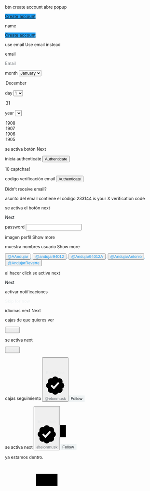 btn create account abre popup
<a href="/i/flow/signup" role="link" class="css-175oi2r r-sdzlij r-1phboty r-rs99b7 r-lrvibr r-17w48nw r-a9p05 r-eu3ka r-1ifxtd0 r-1ipicw7 r-2yi16 r-1qi8awa r-3pj75a r-o7ynqc r-6416eg r-1ny4l3l r-1loqt21" data-testid="signupButton" style="border-color: rgba(0, 0, 0, 0); background-color: rgb(29, 155, 240);"><div dir="ltr" class="css-146c3p1 r-bcqeeo r-qvutc0 r-37j5jr r-q4m81j r-a023e6 r-rjixqe r-b88u0q r-1awozwy r-6koalj r-18u37iz r-16y2uox r-1777fci" style="color: rgb(255, 255, 255);"><span class="css-1jxf684 r-dnmrzs r-1udh08x r-1udbk01 r-3s2u2q r-bcqeeo r-1ttztb7 r-qvutc0 r-poiln3 r-a023e6 r-rjixqe"><span class="css-1jxf684 r-bcqeeo r-1ttztb7 r-qvutc0 r-poiln3">Create account</span></span></div></a>

name
<a href="/i/flow/signup" role="link" class="css-175oi2r r-sdzlij r-1phboty r-rs99b7 r-lrvibr r-17w48nw r-a9p05 r-eu3ka r-1ifxtd0 r-1ipicw7 r-2yi16 r-1qi8awa r-3pj75a r-o7ynqc r-6416eg r-1ny4l3l r-1loqt21" data-testid="signupButton" style="border-color: rgba(0, 0, 0, 0); background-color: rgb(29, 155, 240);"><div dir="ltr" class="css-146c3p1 r-bcqeeo r-qvutc0 r-37j5jr r-q4m81j r-a023e6 r-rjixqe r-b88u0q r-1awozwy r-6koalj r-18u37iz r-16y2uox r-1777fci" style="color: rgb(255, 255, 255);"><span class="css-1jxf684 r-dnmrzs r-1udh08x r-1udbk01 r-3s2u2q r-bcqeeo r-1ttztb7 r-qvutc0 r-poiln3 r-a023e6 r-rjixqe"><span class="css-1jxf684 r-bcqeeo r-1ttztb7 r-qvutc0 r-poiln3">Create account</span></span></div></a>

use email
<span class="css-1jxf684 r-bcqeeo r-1ttztb7 r-qvutc0 r-poiln3">Use email instead</span>

email
<div class="css-175oi2r r-18u37iz r-1pi2tsx r-1wtj0ep r-u8s1d r-13qz1uu"><div dir="ltr" class="css-146c3p1 r-dnmrzs r-1udh08x r-1udbk01 r-3s2u2q r-bcqeeo r-1ttztb7 r-qvutc0 r-37j5jr r-135wba7 r-16dba41 r-is05cd r-1inkyih r-95jzfe r-lrvibr r-13f91hp" style="color: rgb(113, 118, 123);"><span class="css-1jxf684 r-bcqeeo r-1ttztb7 r-qvutc0 r-poiln3">Email</span></div></div>


month
<select aria-invalid="false" aria-labelledby="SELECTOR_1_LABEL" class="r-30o5oe r-1niwhzg r-17gur6a r-1yadl64 r-1nao33i r-1loqt21 r-1inkyih r-rjixqe r-crgep1 r-1wzrnnt r-1ny4l3l r-t60dpp r-xd6kpl r-is05cd r-ttdzmv" id="SELECTOR_1" data-testid="" style="font-family: TwitterChirp, -apple-system, BlinkMacSystemFont, &quot;Segoe UI&quot;, Roboto, Helvetica, Arial, sans-serif;"><option disabled="" value="" class="r-kemksi"></option><option value="1" class="r-kemksi">January</option>
...
...
<option value="12" class="r-kemksi">December</option></select>

day
<select aria-invalid="false" aria-labelledby="SELECTOR_2_LABEL" class="r-30o5oe r-1niwhzg r-17gur6a r-1yadl64 r-1nao33i r-1loqt21 r-1inkyih r-rjixqe r-crgep1 r-1wzrnnt r-1ny4l3l r-t60dpp r-xd6kpl r-is05cd r-ttdzmv" id="SELECTOR_2" data-testid="" style="font-family: TwitterChirp, -apple-system, BlinkMacSystemFont, &quot;Segoe UI&quot;, Roboto, Helvetica, Arial, sans-serif;"><option disabled="" value="" class="r-kemksi"></option><option value="1" class="r-kemksi">1</option><option value="2" class="r-kemksi">2</option>
...
...
<option value="31" class="r-kemksi">31</option></select>

year
<select aria-invalid="false" aria-labelledby="SELECTOR_3_LABEL" class="r-30o5oe r-1niwhzg r-17gur6a r-1yadl64 r-1nao33i r-1loqt21 r-1inkyih r-rjixqe r-crgep1 r-1wzrnnt r-1ny4l3l r-t60dpp r-xd6kpl r-is05cd r-ttdzmv" id="SELECTOR_3" data-testid="" style="font-family: TwitterChirp, -apple-system, BlinkMacSystemFont, &quot;Segoe UI&quot;, Roboto, Helvetica, Arial, sans-serif;"><option disabled="" value="" class="r-kemksi"></option>
...
...
<option value="1908" class="r-kemksi">1908</option><option value="1907" class="r-kemksi">1907</option><option value="1906" class="r-kemksi">1906</option><option value="1905" class="r-kemksi">1905</option></select>

se activa botón
<span class="css-1jxf684 r-bcqeeo r-1ttztb7 r-qvutc0 r-poiln3">Next</span>

inicia authenticate
<button class="sc-nkuzb1-0 sc-d5trka-0 eZxMRy button" data-theme="home.verifyButton">Authenticate</button>

10 captchas!

codigo verificación email
<button class="sc-nkuzb1-0 sc-d5trka-0 eZxMRy button" data-theme="home.verifyButton">Authenticate</button>


<span class="css-1jxf684 r-bcqeeo r-1ttztb7 r-qvutc0 r-poiln3">Didn't receive email?</span>

asunto del email contiene el código
233144 is your X verification code

se activa el botón next
<div dir="ltr" class="css-146c3p1 r-bcqeeo r-qvutc0 r-37j5jr r-q4m81j r-a023e6 r-rjixqe r-b88u0q r-1awozwy r-6koalj r-18u37iz r-16y2uox r-1777fci" style="color: rgb(15, 20, 25);"><span class="css-1jxf684 r-dnmrzs r-1udh08x r-1udbk01 r-3s2u2q r-bcqeeo r-1ttztb7 r-qvutc0 r-poiln3 r-1inkyih r-rjixqe"><span class="css-1jxf684 r-bcqeeo r-1ttztb7 r-qvutc0 r-poiln3">Next</span></span></div>

password
<input autocapitalize="sentences" autocomplete="on" autocorrect="on" name="password" spellcheck="true" type="password" dir="auto" class="r-30o5oe r-1dz5y72 r-13qz1uu r-1niwhzg r-17gur6a r-1yadl64 r-deolkf r-homxoj r-poiln3 r-7cikom r-1ny4l3l r-t60dpp r-fdjqy7" value="">

imagen perfil
<span class="css-1jxf684 r-bcqeeo r-1ttztb7 r-qvutc0 r-poiln3">Show more</span>

muestra nombres usuario
<span class="css-1jxf684 r-bcqeeo r-1ttztb7 r-qvutc0 r-poiln3">Show more</span>

<div dir="ltr" class="css-146c3p1 r-bcqeeo r-1ttztb7 r-qvutc0 r-37j5jr r-a023e6 r-rjixqe r-16dba41 r-1wzrnnt" style="color: rgb(29, 155, 240);"><button role="button" class="css-1jxf684 r-bcqeeo r-qvutc0 r-poiln3 r-fdjqy7" type="button" style="color: rgb(29, 155, 240);"><span dir="ltr" class="css-1jxf684 r-bcqeeo r-1ttztb7 r-qvutc0 r-poiln3"><span class="css-1jxf684 r-bcqeeo r-1ttztb7 r-qvutc0 r-poiln3">@AAndujar</span></span></button><span class="css-1jxf684 r-bcqeeo r-1ttztb7 r-qvutc0 r-poiln3"><span class="css-1jxf684 r-bcqeeo r-1ttztb7 r-qvutc0 r-poiln3">, </span></span><button role="button" class="css-1jxf684 r-bcqeeo r-qvutc0 r-poiln3 r-fdjqy7" type="button" style="color: rgb(29, 155, 240);"><span dir="ltr" class="css-1jxf684 r-bcqeeo r-1ttztb7 r-qvutc0 r-poiln3"><span class="css-1jxf684 r-bcqeeo r-1ttztb7 r-qvutc0 r-poiln3">@andujar94012</span></span></button><span class="css-1jxf684 r-bcqeeo r-1ttztb7 r-qvutc0 r-poiln3"><span class="css-1jxf684 r-bcqeeo r-1ttztb7 r-qvutc0 r-poiln3">, </span></span><button role="button" class="css-1jxf684 r-bcqeeo r-qvutc0 r-poiln3 r-fdjqy7" type="button" style="color: rgb(29, 155, 240);"><span dir="ltr" class="css-1jxf684 r-bcqeeo r-1ttztb7 r-qvutc0 r-poiln3"><span class="css-1jxf684 r-bcqeeo r-1ttztb7 r-qvutc0 r-poiln3">@Andujar94012A</span></span></button><span class="css-1jxf684 r-bcqeeo r-1ttztb7 r-qvutc0 r-poiln3"><span class="css-1jxf684 r-bcqeeo r-1ttztb7 r-qvutc0 r-poiln3">, </span></span><button role="button" class="css-1jxf684 r-bcqeeo r-qvutc0 r-poiln3 r-fdjqy7" type="button" style="color: rgb(29, 155, 240);"><span dir="ltr" class="css-1jxf684 r-bcqeeo r-1ttztb7 r-qvutc0 r-poiln3"><span class="css-1jxf684 r-bcqeeo r-1ttztb7 r-qvutc0 r-poiln3">@AndujarAntonio</span></span></button><span class="css-1jxf684 r-bcqeeo r-1ttztb7 r-qvutc0 r-poiln3"><span class="css-1jxf684 r-bcqeeo r-1ttztb7 r-qvutc0 r-poiln3">, </span></span><button role="button" class="css-1jxf684 r-bcqeeo r-qvutc0 r-poiln3 r-fdjqy7" type="button" style="color: rgb(29, 155, 240);"><span dir="ltr" class="css-1jxf684 r-bcqeeo r-1ttztb7 r-qvutc0 r-poiln3"><span class="css-1jxf684 r-bcqeeo r-1ttztb7 r-qvutc0 r-poiln3">@AndujarReverte</span></span></button></div>

al hacer click se activa next
<div dir="ltr" class="css-146c3p1 r-bcqeeo r-qvutc0 r-37j5jr r-q4m81j r-a023e6 r-rjixqe r-b88u0q r-1awozwy r-6koalj r-18u37iz r-16y2uox r-1777fci" style="color: rgb(15, 20, 25);"><span class="css-1jxf684 r-dnmrzs r-1udh08x r-1udbk01 r-3s2u2q r-bcqeeo r-1ttztb7 r-qvutc0 r-poiln3 r-1inkyih r-rjixqe"><span class="css-1jxf684 r-bcqeeo r-1ttztb7 r-qvutc0 r-poiln3">Next</span></span></div>

activar notificaciones
<div dir="ltr" class="css-146c3p1 r-bcqeeo r-qvutc0 r-37j5jr r-q4m81j r-a023e6 r-rjixqe r-b88u0q r-1awozwy r-6koalj r-18u37iz r-16y2uox r-1777fci" style="color: rgb(239, 243, 244);"><span class="css-1jxf684 r-dnmrzs r-1udh08x r-1udbk01 r-3s2u2q r-bcqeeo r-1ttztb7 r-qvutc0 r-poiln3 r-1inkyih r-rjixqe"><span class="css-1jxf684 r-bcqeeo r-1ttztb7 r-qvutc0 r-poiln3">Skip for now</span></span></div>

idiomas next
<span class="css-1jxf684 r-bcqeeo r-1ttztb7 r-qvutc0 r-poiln3">Next</span>

cajas de que quieres ver
<div class="css-175oi2r"><div class="css-175oi2r r-tuq35u"><button aria-label="Follow News Topic" role="button" class="css-175oi2r r-1q9bdsx r-t60dpp r-1loqt21 r-o7ynqc r-6416eg r-1ny4l3l" type="button"><div class="css-175oi2r r-1q9bdsx r-51z0b4 r-1udh08x"><div class="css-175oi2r r-kemksi r-16y2uox r-1wtj0ep"><div aria-label="Follow News Topic" class="css-175oi2r r-1kqtdi0 r-1q9bdsx r-d045u9 r-16y2uox r-1d5kdc7 r-o7ynqc r-6416eg r-1ny4l3l"><div dir="ltr" class="css-146c3p1 r-8akbws r-krxsd3 r-dnmrzs r-1udh08x r-1udbk01 r-bcqeeo r-1ttztb7 r-qvutc0 r-37j5jr r-a023e6 r-rjixqe r-b88u0q r-k200y r-1p0dtai r-6gpygo r-jusfrs r-u8s1d" style="-webkit-line-clamp: 2; color: rgb(231, 233, 234);"><span class="css-1jxf684 r-bcqeeo r-1ttztb7 r-qvutc0 r-poiln3">News</span></div></div></div></div></button></div></div>

se activa next
<div class="css-175oi2r"><div class="css-175oi2r r-tuq35u"><button aria-label="Follow News Topic" role="button" class="css-175oi2r r-1q9bdsx r-t60dpp r-1loqt21 r-o7ynqc r-6416eg r-1ny4l3l" type="button"><div class="css-175oi2r r-1q9bdsx r-51z0b4 r-1udh08x"><div class="css-175oi2r r-kemksi r-16y2uox r-1wtj0ep"><div aria-label="Follow News Topic" class="css-175oi2r r-1kqtdi0 r-1q9bdsx r-d045u9 r-16y2uox r-1d5kdc7 r-o7ynqc r-6416eg r-1ny4l3l"><div dir="ltr" class="css-146c3p1 r-8akbws r-krxsd3 r-dnmrzs r-1udh08x r-1udbk01 r-bcqeeo r-1ttztb7 r-qvutc0 r-37j5jr r-a023e6 r-rjixqe r-b88u0q r-k200y r-1p0dtai r-6gpygo r-jusfrs r-u8s1d" style="-webkit-line-clamp: 2; color: rgb(231, 233, 234);"><span class="css-1jxf684 r-bcqeeo r-1ttztb7 r-qvutc0 r-poiln3">News</span></div></div></div></div></button></div></div>


cajas seguimiento
<button role="button" class="css-175oi2r r-1mmae3n r-3pj75a r-1loqt21 r-o7ynqc r-6416eg r-1ny4l3l" data-testid="UserCell" type="button"><div class="css-175oi2r r-18u37iz"><div class="css-175oi2r r-18kxxzh r-1wron08 r-onrtq4 r-1h0z5md"><div class="css-175oi2r r-bztko3 r-1adg3ll r-13qz1uu" data-testid="UserAvatar-Container-elonmusk" style="height: 40px;"><div class="r-1adg3ll r-13qz1uu" style="padding-bottom: 100%;"></div><div class="r-1p0dtai r-1pi2tsx r-1d2f490 r-u8s1d r-ipm5af r-13qz1uu"><div class="css-175oi2r r-1adg3ll r-1pi2tsx r-13qz1uu r-45ll9u r-u8s1d r-1v2oles r-176fswd r-bztko3"><div class="r-1adg3ll r-13qz1uu" style="padding-bottom: 100%;"></div><div class="r-1p0dtai r-1pi2tsx r-1d2f490 r-u8s1d r-ipm5af r-13qz1uu"><div class="css-175oi2r r-sdzlij r-1udh08x r-5f1w11 r-u8s1d r-8jfcpp" style="width: calc(100% + 4px); height: calc(100% + 4px);"><div aria-hidden="true" role="presentation" tabindex="-1" class="css-175oi2r r-1pi2tsx r-13qz1uu r-1ny4l3l" style="background-color: rgba(0, 0, 0, 0);"><div class="css-175oi2r r-sdzlij r-1udh08x r-633pao r-45ll9u r-u8s1d r-1v2oles r-176fswd" style="width: calc(100% - 4px); height: calc(100% - 4px);"><div class="css-175oi2r r-1pi2tsx r-13qz1uu" style="background-color: rgba(0, 0, 0, 0);"></div></div><div class="css-175oi2r r-sdzlij r-1udh08x r-633pao r-45ll9u r-u8s1d r-1v2oles r-176fswd" style="width: calc(100% - 4px); height: calc(100% - 4px);"><div class="css-175oi2r r-1pi2tsx r-13qz1uu r-kemksi"></div></div><div class="css-175oi2r r-sdzlij r-1udh08x r-633pao r-45ll9u r-u8s1d r-1v2oles r-176fswd" style="background-color: rgb(0, 0, 0); width: calc(100% - 4px); height: calc(100% - 4px);"><div class="css-175oi2r r-1adg3ll r-1udh08x" style=""><div class="r-1adg3ll r-13qz1uu" style="padding-bottom: 100%;"></div><div class="r-1p0dtai r-1pi2tsx r-1d2f490 r-u8s1d r-ipm5af r-13qz1uu"><div class="css-175oi2r r-1mlwlqe r-1udh08x r-417010 r-aqfbo4 r-agouwx r-1p0dtai r-1d2f490 r-u8s1d r-zchlnj r-ipm5af"><div class="css-175oi2r r-1niwhzg r-vvn4in r-u6sd8q r-1p0dtai r-1pi2tsx r-1d2f490 r-u8s1d r-zchlnj r-ipm5af r-13qz1uu r-1wyyakw r-4gszlv" style="background-image: url(&quot;https://pbs.twimg.com/profile_images/1893803697185910784/Na5lOWi5_normal.jpg&quot;);"></div><img alt="" draggable="true" src="https://pbs.twimg.com/profile_images/1893803697185910784/Na5lOWi5_normal.jpg" class="css-9pa8cd"></div></div></div></div><div class="css-175oi2r r-sdzlij r-1udh08x r-45ll9u r-u8s1d r-1v2oles r-176fswd" style="width: calc(100% - 4px); height: calc(100% - 4px);"><div class="css-175oi2r r-172uzmj r-1pi2tsx r-13qz1uu r-1ny4l3l"></div></div></div></div></div></div></div></div></div><div class="css-175oi2r r-1iusvr4 r-16y2uox"><div class="css-175oi2r r-1awozwy r-18u37iz r-1wtj0ep"><div class="css-175oi2r r-1wbh5a2 r-dnmrzs r-1ny4l3l"><div class="css-175oi2r r-1wbh5a2 r-dnmrzs r-1ny4l3l"><div class="css-175oi2r r-1wbh5a2 r-dnmrzs r-1ny4l3l"><div class="css-175oi2r r-1awozwy r-18u37iz r-dnmrzs"><div dir="ltr" class="css-146c3p1 r-bcqeeo r-1ttztb7 r-qvutc0 r-37j5jr r-a023e6 r-rjixqe r-b88u0q r-1awozwy r-6koalj r-1udh08x r-3s2u2q" style="color: rgb(231, 233, 234);"><span class="css-1jxf684 r-dnmrzs r-1udh08x r-1udbk01 r-3s2u2q r-bcqeeo r-1ttztb7 r-qvutc0 r-poiln3"><span class="css-1jxf684 r-bcqeeo r-1ttztb7 r-qvutc0 r-poiln3">Elon Musk</span><span class="css-1jxf684 r-bcqeeo r-1ttztb7 r-qvutc0 r-poiln3 r-9iso6"></span></span></div><div dir="ltr" class="css-146c3p1 r-bcqeeo r-1ttztb7 r-qvutc0 r-37j5jr r-a023e6 r-rjixqe r-16dba41 r-xoduu5 r-18u37iz r-1q142lx" style="color: rgb(231, 233, 234);"><span class="css-1jxf684 r-bcqeeo r-1ttztb7 r-qvutc0 r-poiln3 r-1awozwy r-xoduu5"><svg viewBox="0 0 22 22" aria-label="Verified account" role="img" class="r-4qtqp9 r-yyyyoo r-1xvli5t r-bnwqim r-lrvibr r-m6rgpd r-1cvl2hr r-f9ja8p r-og9te1 r-3t4u6i" data-testid="icon-verified"><g><path d="M20.396 11c-.018-.646-.215-1.275-.57-1.816-.354-.54-.852-.972-1.438-1.246.223-.607.27-1.264.14-1.897-.131-.634-.437-1.218-.882-1.687-.47-.445-1.053-.75-1.687-.882-.633-.13-1.29-.083-1.897.14-.273-.587-.704-1.086-1.245-1.44S11.647 1.62 11 1.604c-.646.017-1.273.213-1.813.568s-.969.854-1.24 1.44c-.608-.223-1.267-.272-1.902-.14-.635.13-1.22.436-1.69.882-.445.47-.749 1.055-.878 1.688-.13.633-.08 1.29.144 1.896-.587.274-1.087.705-1.443 1.245-.356.54-.555 1.17-.574 1.817.02.647.218 1.276.574 1.817.356.54.856.972 1.443 1.245-.224.606-.274 1.263-.144 1.896.13.634.433 1.218.877 1.688.47.443 1.054.747 1.687.878.633.132 1.29.084 1.897-.136.274.586.705 1.084 1.246 1.439.54.354 1.17.551 1.816.569.647-.016 1.276-.213 1.817-.567s.972-.854 1.245-1.44c.604.239 1.266.296 1.903.164.636-.132 1.22-.447 1.68-.907.46-.46.776-1.044.908-1.681s.075-1.299-.165-1.903c.586-.274 1.084-.705 1.439-1.246.354-.54.551-1.17.569-1.816zM9.662 14.85l-3.429-3.428 1.293-1.302 2.072 2.072 4.4-4.794 1.347 1.246z"></path></g></svg></span></div></div></div><div class="css-175oi2r r-1awozwy r-18u37iz r-1wbh5a2"><div tabindex="-1" class="css-175oi2r r-1wbh5a2 r-dnmrzs r-1ny4l3l"><div class="css-175oi2r"><div dir="ltr" class="css-146c3p1 r-dnmrzs r-1udh08x r-1udbk01 r-3s2u2q r-bcqeeo r-1ttztb7 r-qvutc0 r-37j5jr r-a023e6 r-rjixqe r-16dba41 r-18u37iz r-1wvb978" style="color: rgb(113, 118, 123);"><span class="css-1jxf684 r-bcqeeo r-1ttztb7 r-qvutc0 r-poiln3">@elonmusk</span></div></div></div></div></div></div><div class="css-175oi2r r-k200y r-1cwvpvk" style="min-width: 0px;"><button aria-describedby="id__ato9jsgzwrl" aria-label="" role="button" class="css-175oi2r r-sdzlij r-1phboty r-rs99b7 r-lrvibr r-15ysp7h r-4wgw6l r-3pj75a r-1loqt21 r-o7ynqc r-6416eg r-1ny4l3l" type="button" style="background-color: rgb(239, 243, 244); border-color: rgba(0, 0, 0, 0);"><div dir="ltr" class="css-146c3p1 r-bcqeeo r-qvutc0 r-37j5jr r-q4m81j r-a023e6 r-rjixqe r-b88u0q r-1awozwy r-6koalj r-18u37iz r-16y2uox r-1777fci" style="color: rgb(15, 20, 25);"><span class="css-1jxf684 r-dnmrzs r-1udh08x r-1udbk01 r-3s2u2q r-bcqeeo r-1ttztb7 r-qvutc0 r-poiln3 r-1b43r93 r-1cwl3u0"><span class="css-1jxf684 r-bcqeeo r-1ttztb7 r-qvutc0 r-poiln3">Follow</span></span></div></button></div><div dir="auto" class="css-146c3p1" id="id__ato9jsgzwrl" style="display: none;">Click to Follow </div></div></div></div></button>

se activa next
<button role="button" class="css-175oi2r r-1mmae3n r-3pj75a r-1loqt21 r-o7ynqc r-6416eg r-1ny4l3l" data-testid="UserCell" type="button"><div class="css-175oi2r r-18u37iz"><div class="css-175oi2r r-18kxxzh r-1wron08 r-onrtq4 r-1h0z5md"><div class="css-175oi2r r-bztko3 r-1adg3ll r-13qz1uu" data-testid="UserAvatar-Container-elonmusk" style="height: 40px;"><div class="r-1adg3ll r-13qz1uu" style="padding-bottom: 100%;"></div><div class="r-1p0dtai r-1pi2tsx r-1d2f490 r-u8s1d r-ipm5af r-13qz1uu"><div class="css-175oi2r r-1adg3ll r-1pi2tsx r-13qz1uu r-45ll9u r-u8s1d r-1v2oles r-176fswd r-bztko3"><div class="r-1adg3ll r-13qz1uu" style="padding-bottom: 100%;"></div><div class="r-1p0dtai r-1pi2tsx r-1d2f490 r-u8s1d r-ipm5af r-13qz1uu"><div class="css-175oi2r r-sdzlij r-1udh08x r-5f1w11 r-u8s1d r-8jfcpp" style="width: calc(100% + 4px); height: calc(100% + 4px);"><div aria-hidden="true" role="presentation" tabindex="-1" class="css-175oi2r r-1pi2tsx r-13qz1uu r-1ny4l3l" style="background-color: rgba(0, 0, 0, 0);"><div class="css-175oi2r r-sdzlij r-1udh08x r-633pao r-45ll9u r-u8s1d r-1v2oles r-176fswd" style="width: calc(100% - 4px); height: calc(100% - 4px);"><div class="css-175oi2r r-1pi2tsx r-13qz1uu" style="background-color: rgba(0, 0, 0, 0);"></div></div><div class="css-175oi2r r-sdzlij r-1udh08x r-633pao r-45ll9u r-u8s1d r-1v2oles r-176fswd" style="width: calc(100% - 4px); height: calc(100% - 4px);"><div class="css-175oi2r r-1pi2tsx r-13qz1uu r-kemksi"></div></div><div class="css-175oi2r r-sdzlij r-1udh08x r-633pao r-45ll9u r-u8s1d r-1v2oles r-176fswd" style="background-color: rgb(0, 0, 0); width: calc(100% - 4px); height: calc(100% - 4px);"><div class="css-175oi2r r-1adg3ll r-1udh08x" style=""><div class="r-1adg3ll r-13qz1uu" style="padding-bottom: 100%;"></div><div class="r-1p0dtai r-1pi2tsx r-1d2f490 r-u8s1d r-ipm5af r-13qz1uu"><div class="css-175oi2r r-1mlwlqe r-1udh08x r-417010 r-aqfbo4 r-agouwx r-1p0dtai r-1d2f490 r-u8s1d r-zchlnj r-ipm5af"><div class="css-175oi2r r-1niwhzg r-vvn4in r-u6sd8q r-1p0dtai r-1pi2tsx r-1d2f490 r-u8s1d r-zchlnj r-ipm5af r-13qz1uu r-1wyyakw r-4gszlv" style="background-image: url(&quot;https://pbs.twimg.com/profile_images/1893803697185910784/Na5lOWi5_normal.jpg&quot;);"></div><img alt="" draggable="true" src="https://pbs.twimg.com/profile_images/1893803697185910784/Na5lOWi5_normal.jpg" class="css-9pa8cd"></div></div></div></div><div class="css-175oi2r r-sdzlij r-1udh08x r-45ll9u r-u8s1d r-1v2oles r-176fswd" style="width: calc(100% - 4px); height: calc(100% - 4px);"><div class="css-175oi2r r-172uzmj r-1pi2tsx r-13qz1uu r-1ny4l3l"></div></div></div></div></div></div></div></div></div><div class="css-175oi2r r-1iusvr4 r-16y2uox"><div class="css-175oi2r r-1awozwy r-18u37iz r-1wtj0ep"><div class="css-175oi2r r-1wbh5a2 r-dnmrzs r-1ny4l3l"><div class="css-175oi2r r-1wbh5a2 r-dnmrzs r-1ny4l3l"><div class="css-175oi2r r-1wbh5a2 r-dnmrzs r-1ny4l3l"><div class="css-175oi2r r-1awozwy r-18u37iz r-dnmrzs"><div dir="ltr" class="css-146c3p1 r-bcqeeo r-1ttztb7 r-qvutc0 r-37j5jr r-a023e6 r-rjixqe r-b88u0q r-1awozwy r-6koalj r-1udh08x r-3s2u2q" style="color: rgb(231, 233, 234);"><span class="css-1jxf684 r-dnmrzs r-1udh08x r-1udbk01 r-3s2u2q r-bcqeeo r-1ttztb7 r-qvutc0 r-poiln3"><span class="css-1jxf684 r-bcqeeo r-1ttztb7 r-qvutc0 r-poiln3">Elon Musk</span><span class="css-1jxf684 r-bcqeeo r-1ttztb7 r-qvutc0 r-poiln3 r-9iso6"></span></span></div><div dir="ltr" class="css-146c3p1 r-bcqeeo r-1ttztb7 r-qvutc0 r-37j5jr r-a023e6 r-rjixqe r-16dba41 r-xoduu5 r-18u37iz r-1q142lx" style="color: rgb(231, 233, 234);"><span class="css-1jxf684 r-bcqeeo r-1ttztb7 r-qvutc0 r-poiln3 r-1awozwy r-xoduu5"><svg viewBox="0 0 22 22" aria-label="Verified account" role="img" class="r-4qtqp9 r-yyyyoo r-1xvli5t r-bnwqim r-lrvibr r-m6rgpd r-1cvl2hr r-f9ja8p r-og9te1 r-3t4u6i" data-testid="icon-verified"><g><path d="M20.396 11c-.018-.646-.215-1.275-.57-1.816-.354-.54-.852-.972-1.438-1.246.223-.607.27-1.264.14-1.897-.131-.634-.437-1.218-.882-1.687-.47-.445-1.053-.75-1.687-.882-.633-.13-1.29-.083-1.897.14-.273-.587-.704-1.086-1.245-1.44S11.647 1.62 11 1.604c-.646.017-1.273.213-1.813.568s-.969.854-1.24 1.44c-.608-.223-1.267-.272-1.902-.14-.635.13-1.22.436-1.69.882-.445.47-.749 1.055-.878 1.688-.13.633-.08 1.29.144 1.896-.587.274-1.087.705-1.443 1.245-.356.54-.555 1.17-.574 1.817.02.647.218 1.276.574 1.817.356.54.856.972 1.443 1.245-.224.606-.274 1.263-.144 1.896.13.634.433 1.218.877 1.688.47.443 1.054.747 1.687.878.633.132 1.29.084 1.897-.136.274.586.705 1.084 1.246 1.439.54.354 1.17.551 1.816.569.647-.016 1.276-.213 1.817-.567s.972-.854 1.245-1.44c.604.239 1.266.296 1.903.164.636-.132 1.22-.447 1.68-.907.46-.46.776-1.044.908-1.681s.075-1.299-.165-1.903c.586-.274 1.084-.705 1.439-1.246.354-.54.551-1.17.569-1.816zM9.662 14.85l-3.429-3.428 1.293-1.302 2.072 2.072 4.4-4.794 1.347 1.246z"></path></g></svg></span></div></div></div><div class="css-175oi2r r-1awozwy r-18u37iz r-1wbh5a2"><div tabindex="-1" class="css-175oi2r r-1wbh5a2 r-dnmrzs r-1ny4l3l"><div class="css-175oi2r"><div dir="ltr" class="css-146c3p1 r-dnmrzs r-1udh08x r-1udbk01 r-3s2u2q r-bcqeeo r-1ttztb7 r-qvutc0 r-37j5jr r-a023e6 r-rjixqe r-16dba41 r-18u37iz r-1wvb978" style="color: rgb(113, 118, 123);"><span class="css-1jxf684 r-bcqeeo r-1ttztb7 r-qvutc0 r-poiln3">@elonmusk</span></div></div></div></div></div></div><div class="css-175oi2r r-k200y r-1cwvpvk" style="min-width: 0px;"><button aria-describedby="id__ato9jsgzwrl" aria-label="" role="button" class="css-175oi2r r-sdzlij r-1phboty r-rs99b7 r-lrvibr r-15ysp7h r-4wgw6l r-3pj75a r-1loqt21 r-o7ynqc r-6416eg r-1ny4l3l" type="button" style="background-color: rgb(239, 243, 244); border-color: rgba(0, 0, 0, 0);"><div dir="ltr" class="css-146c3p1 r-bcqeeo r-qvutc0 r-37j5jr r-q4m81j r-a023e6 r-rjixqe r-b88u0q r-1awozwy r-6koalj r-18u37iz r-16y2uox r-1777fci" style="color: rgb(15, 20, 25);"><span class="css-1jxf684 r-dnmrzs r-1udh08x r-1udbk01 r-3s2u2q r-bcqeeo r-1ttztb7 r-qvutc0 r-poiln3 r-1b43r93 r-1cwl3u0"><span class="css-1jxf684 r-bcqeeo r-1ttztb7 r-qvutc0 r-poiln3">Follow</span></span></div></button></div><div dir="auto" class="css-146c3p1" id="id__ato9jsgzwrl" style="display: none;">Click to Follow </div></div></div></div></button>

ya estamos dentro.







